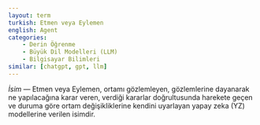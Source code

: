 ```yaml
---
layout: term
turkish: Etmen veya Eylemen
english: Agent
categories:
    - Derin Öğrenme
    - Büyük Dil Modelleri (LLM)
    - Bilgisayar Bilimleri
similar: [chatgpt, gpt, llm]
---
```


_İsim_ — Etmen veya Eylemen, ortamı gözlemleyen, gözlemlerine dayanarak ne yapılacağına karar veren, verdiği kararlar doğrultusunda harekete geçen ve duruma göre ortam değişikliklerine kendini uyarlayan yapay zeka (YZ) modellerine verilen isimdir.